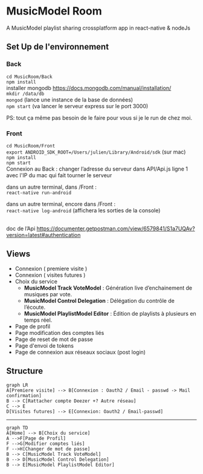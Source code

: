 
# MusicModel Room
A MusicModel playlist sharing crossplatform app in react-native & nodeJs 

## Set Up de l'environnement

### Back

``cd MusicRoom/Back``<br/>
``npm install``<br/>
installer mongodb https://docs.mongodb.com/manual/installation/<br/>
``mkdir /data/db``<br/>
``mongod`` (lance une instance de la base de données)<br/> 
``npm start`` (va lancer le serveur express sur le port 3000)<br/>

PS: tout ça même pas besoin de le faire pour vous si je le run de chez moi.

### Front

``cd MusicRoom/Front``<br/>
``export ANDROID_SDK_ROOT=/Users/julien/Library/Android/sdk`` (sur mac)<br/>
``npm install``<br/>
``npm start``<br/>
Connexion au Back : changer l’adresse du serveur dans API/Api.js ligne 1 avec l'IP du mac qui fait tourner le serveur<br/>


dans un autre terminal, dans /Front :<br/>
``react-native run-android``<br/>

dans un autre terminal, encore dans /Front : 	<br/>
``react-native log-android`` (affichera les sorties de la console)<br/><br/>

doc de l’Api https://documenter.getpostman.com/view/6579841/S1a7UQAv?version=latest#authentication<br/>

## Views

 - Connexion ( premiere visite )
 - Connexion ( visites futures )
 - Choix du service 
	 - **MusicModel Track VoteModel** : Génération live d’enchainement de musiques par vote. 
	 - **MusicModel Control Delegation** : Délégation du contrôle de l’écoute. 
	 -  **MusicModel PlaylistModel Editor** : Édition de playlists à plusieurs en temps réel.
 - Page de profil
 - Page modification des comptes liés
 - Page de reset de mot de passe
 - Page d'envoi de tokens
 - Page de connexion aux réseaux sociaux (post login)

## Structure

```mermaid
graph LR
A[Premiere visite] --> B[Connexion : Oauth2 / Email - passwd -> Mail confirmation]
B --> C[Rattacher compte Deezer +? Autre réseau]
C --> E
D[Visites futures] --> E[Connexion: Oauth2 / Email-passwd]

```

---

```mermaid
graph TD
A[Home] --> B[Choix du service]
A -->F[Page de Profil]
F -->G[Modifier comptes liés]
F -->H[Changer de mot de passe]
B --> C[MusicModel Track VoteModel]
B --> D[MusicModel Control Delegation]
B --> E[MusicModel PlaylistModel Editor]

```
